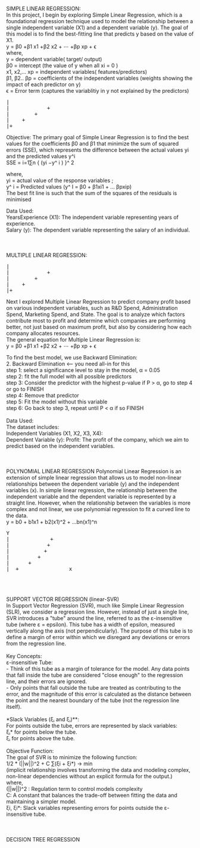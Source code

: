 SIMPLE LINEAR REGRESSION: <br/> 
In this project, I begin by exploring Simple Linear Regression, which is a foundational regression technique used to model the relationship between a single independent variable (X1) and a dependent variable (y). The goal of this model is to find the best-fitting line that predicts y based on the value of X1. <br/>
y = β0 +β1 x1 +β2 x2 + ⋯ +βp xp + ϵ <br/> 
where,  <br/> 
y = dependent variable( target/ output)  <br/> 
β0 = intercept (the value of y when all xi = 0 ) <br/> 
x1, x2,... xp = independent variables( features/predictors)  <br/> 
β1, β2.. βp = coefficients of the independent variables (weights showing the impact of each predictor on y)  <br/> 
ϵ = Error term (captures the variablitiy in y not explained by the predictors)  <br/> 
<pre>
|                
|            + 
|        +
|    +
|+_______________ 
</pre>
Objective:
The primary goal of Simple Linear Regression is to find the best values for the coefficients β0 and β1 that minimize the sum of squared errors (SSE), which represents the difference between the actual values yi and the predicted values y^i <br/>
​SSE = i=1∑n { (yi −y^ i ) }^ 2 <br/>
 
where,  <br/>
yi = actual value of the response variables ; <br/>
y^ i = Predicted values (y^ I = β0 + β1xi1 + … βpxip)  <br/>
The best fit line is such that the sum of the squares of the residuals is minimised <br/>

Data Used: <br/>
YearsExperience (X1): The independent variable representing years of experience. <br/>
Salary (y): The dependent variable representing the salary of an individual. <br/>
<br/>
<br/>
<br/>
MULTIPLE LINEAR REGRESSION: <br/>
<pre>
|                
|            + 
|        +
|    +
|+_______________ 
</pre>
Next I explored Multiple Linear Regression to predict company profit based on various independent variables, such as R&D Spend, Administration Spend, Marketing Spend, and State. The goal is to analyze which factors contribute most to profit and determine which companies are performing better, not just based on maximum profit, but also by considering how each company allocates resources. <br/>
The general equation for Multiple Linear Regression is: <br/>
y = β0 +β1 x1 +β2 x2 + ⋯ +βp xp + ϵ <br/>

To find the best model, we use Backward Elimination:   <br/>
2. Backward Elimination <--  you need all-in for this  <br/>
step 1: select a significance level to stay in the model, α = 0.05 <br/>
step 2: fit the full model with all possible predictors <br/>
step 3: Consider the predictor with the highest p-value if P > α, go to step 4 or go to FINISH <br/>
step 4: Remove that predictor  <br/>
step 5: Fit the model without this variable  <br/>
step 6: Go back to step 3, repeat until P < α if so FINISH  <br/>
<br/>
Data Used:  <br/>
The dataset includes: <br/>
Independent Variables (X1, X2, X3, X4): <br/>
Dependent Variable (y): Profit: The profit of the company, which we aim to predict based on the independent variables. <br/>
<br/>
<br/>
<br/>
POLYNOMIAL LINEAR REGRESSION 
Polynomial Linear Regression is an extension of simple linear regression that allows us to model non-linear relationships between the dependent variable (y) and the independent variables (x). In simple linear regression, the relationship between the independent variable and the dependent variable is represented by a straight line. However, when the relationship between the variables is more complex and not linear, we use polynomial regression to fit a curved line to the data. <BR/>
y = b0 + b1x1 + b2(x1)^2 + ...bn(x1)^n <BR/> 
<Pre>
Y 
|             +        
|            +          
|           +           
|         +            
|      +                
|__+_______________ x 
</Pre>
<br/>
<br/>
<br/>
SUPPORT VECTOR REGRESSION (linear-SVR) <BR/> 
In Support Vector Regression (SVR), much like Simple Linear Regression (SLR), we consider a regression line. However, instead of just a single line, SVR introduces a "tube" around the line, referred to as the ε-insensitive tube (where ε = epsilon). This tube has a width of epsilon, measured vertically along the axis (not perpendicularly). The purpose of this tube is to define a margin of error within which we disregard any deviations or errors from the regression line. <BR/> 
<BR/>
Key Concepts: <BR/>
ε-insensitive Tube: <BR/>
- Think of this tube as a margin of tolerance for the model. Any data points that fall inside the tube are considered "close enough" to the regression line, and their errors are ignored. <BR/>
- Only points that fall outside the tube are treated as contributing to the error, and the magnitude of this error is calculated as the distance between the point and the nearest boundary of the tube (not the regression line itself). <BR/>
<BR/>
*Slack Variables (ξᵢ and ξᵢ)**: <BR/>
For points outside the tube, errors are represented by slack variables: <BR/>
ξᵢ* for points below the tube. <BR/>
ξᵢ for points above the tube. <BR/>
<BR/>
Objective Function: <BR/>
The goal of SVR is to minimize the following function: <BR/>
1/2 * (||w||)^2 + C ∑(ξi + ξi*) -> min    <BR/>
(implicit relationship involves transforming the data and modeling complex, non-linear dependencies without an explicit formula for the output.)  <BR/>
where, <BR/>
(||w||)^2 : Regulation term to control models complexity  <BR/>
C: A constant that balances the trade-off between fitting the data and maintaining a simpler model. <BR/>
ξi, ξi*: Slack variables representing errors for points outside the ε-insensitive tube. <BR/>
<BR/>
<BR/>
<BR/>
DECISION TREE REGRESSION <BR/>




